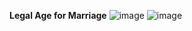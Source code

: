 **Legal Age for Marriage**
![image](https://github.com/user-attachments/assets/a01b16a4-1c63-4e5f-8409-7671a9cd5264)
![image](https://github.com/user-attachments/assets/91589e07-7c22-4e79-9ee6-cb48094c3892)

